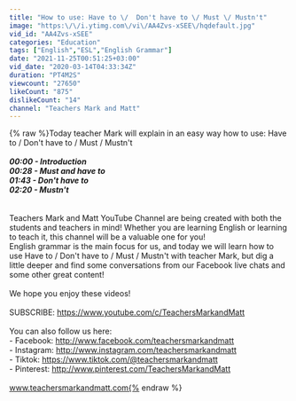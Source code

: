 ```yaml
---
title: "How to use: Have to \/  Don't have to \/ Must \/ Mustn't"
image: "https:\/\/i.ytimg.com\/vi\/AA4Zvs-xSEE\/hqdefault.jpg"
vid_id: "AA4Zvs-xSEE"
categories: "Education"
tags: ["English","ESL","English Grammar"]
date: "2021-11-25T00:51:25+03:00"
vid_date: "2020-03-14T04:33:34Z"
duration: "PT4M2S"
viewcount: "27650"
likeCount: "875"
dislikeCount: "14"
channel: "Teachers Mark and Matt"
---
```

{% raw %}Today teacher Mark will explain in an easy way how to use: Have to /  Don't have to / Must / Mustn't<br />_______________<br />00:00 - Introduction <br />00:28 - Must and have to<br />01:43 - Don't have to<br />02:20 - Mustn't <br />_______________<br /><br />Teachers Mark and Matt YouTube Channel are being created with both the students and teachers in mind! Whether you are learning English or learning to teach it, this channel will be a valuable one for you!  <br />English grammar is the main focus for us, and today we will learn how to use Have to /  Don't have to / Must / Mustn't with teacher Mark, but dig a little deeper and find some conversations from our Facebook live chats and some other great content!  <br /><br />We hope you enjoy these videos!<br /><br />SUBSCRIBE: <a rel="nofollow" target="blank" href="https://www.youtube.com/c/TeachersMarkandMatt">https://www.youtube.com/c/TeachersMarkandMatt</a><br /><br />You can also follow us here:<br />- Facebook:  <a rel="nofollow" target="blank" href="http://www.facebook.com/teachersmarkandmatt">http://www.facebook.com/teachersmarkandmatt</a><br />- Instagram: <a rel="nofollow" target="blank" href="http://www.instagram.com/teachersmarkandmatt">http://www.instagram.com/teachersmarkandmatt</a><br />- Tiktok: <a rel="nofollow" target="blank" href="https://www.tiktok.com/@teachersmarkandmatt">https://www.tiktok.com/@teachersmarkandmatt</a><br />- Pinterest: <a rel="nofollow" target="blank" href="http://www.pinterest.com/TeachersMarkandMatt">http://www.pinterest.com/TeachersMarkandMatt</a><br /><br />www.teachersmarkandmatt.com{% endraw %}
